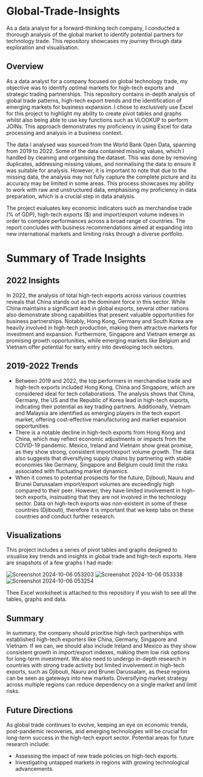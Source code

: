 # Global-Trade-Insights

As a data analyst for a forward-thinking tech company, I conducted a thorough analysis of the global market to identify potential partners for technology trade. This repository showcases my journey through data exploration and visualisation.

## Overview

As a data analyst for a company focused on global technology trade, my objective was to identify optimal markets for high-tech exports and strategic trading partnerships. This repository contains in-depth analysis of global trade patterns, high-tech export trends and the identification of emerging markets for business expansion. I chose to exclusively use Excel for this project to highlight my ability to create pivot tables and graphs whilst also being able to use key functions such as VLOOKUP to perform JOINs. This approach demonstrates my proficiency in using Excel for data processing and analysis in a business context.

The data I analysed was sourced from the World Bank Open Data, spanning from 2019 to 2022. Some of the data contained missing values, which I handled by cleaning and organising the dataset. This was done by removing duplicates, addressing missing values, and normalising the data to ensure it was suitable for analysis. However, it is important to note that due to the missing data, the analysis may not fully capture the complete picture and its accuracy may be limited in some areas. This process showcases my ability to work with raw and unstructured data, emphasising my proficiency in data preparation, which is a crucial step in data analysis.

The project evaluates key economic indicators such as merchandise trade (% of GDP), high-tech exports ($) and import/export volume indexes in order to compare performances across a broad range of countries. The report concludes with business recommendations aimed at expanding into new international markets and limiting risks through a diverse portfolio.

# Summary of Trade Insights

## 2022 Insights
In 2022, the analysis of total high-tech exports across various countries reveals that China stands out as the dominant force in this sector. While China maintains a significant lead in global exports, several other nations also demonstrate strong capabilities that present valuable opportunities for business partnerships. Notably, Hong Kong, Germany and South Korea are heavily involved in high-tech production, making them attractive markets for investment and expansion. Furthermore, Singapore and Vietnam emerge as promising growth opportunities, while emerging markets like Belgium and Vietnam offer potential for early entry into developing tech sectors.

## 2019-2022 Trends
- Between 2019 and 2022, the top performers in merchandise trade and high-tech exports included Hong Kong, China and Singapore, which are considered ideal for tech collaborations. The analysis shows that China, Germany, the US and the Republic of Korea lead in high-tech exports, indicating their potential as key trading partners. Additionally, Vietnam and Malaysia are identified as emerging players in the tech export market, offering cost-effective manufacturing and market expansion opportunities. 
- There is a notable decline in high-tech exports from Hong Kong and China, which may reflect economic adjustments or impacts from the COVID-19 pandemic. Mexico, Ireland and Vietnam show great promise, as they show strong, consistent import/export volume growth. The data also suggests that diversifying supply chains by partnering with stable economies like Germany, Singapore and Belgium could limit the risks associated with fluctuating market dynamics.
- When it comes to potential prospects for the future, Djibouti, Nauru and Brunei Darussalam import/export volumes are exceedingly high compared to their peer. However, they have limited involvement in high-tech exports, insinuating that they are not involved in the technology sector. Data on high-tech exports was non-existent in some of these countries (Djibouti), therefore it is important that we keep tabs on these countries and conduct further research.

## Visualizations
This project includes a series of pivot tables and graphs designed to visualise key trends and insights in global trade and high-tech exports. Here are snapshots of a few graphs I had made:

![Screenshot 2024-10-06 053203](https://github.com/user-attachments/assets/ea7c3b2c-aeae-46f9-b2bf-99ed7b99bbb9)
![Screenshot 2024-10-06 053338](https://github.com/user-attachments/assets/caecd555-0e93-43cb-856f-b8465148213f)
![Screenshot 2024-10-06 053254](https://github.com/user-attachments/assets/9b77d83a-7822-430c-bf30-d4bfdda8c4cf)

Thee Excel worksheet is attached to this repository if you wish to see all the tables, graphs and data.

## Summary
In summary, the company should prioritise high-tech partnerships with established high-tech exporters like China, Germany, Singapore and Vietnam. If we can, we should also include Ireland and Mexico as they show consistent growth in import/export indexes, making them low risk options for long-term investment. We also need to undergo in-depth research in countries with strong trade activity but limited involvement in high-tech exports, such as Djibouti, Nauru and Brunei Darussalam, as these regions can be seen as gateways into new markets. Diversifying market strategy across multiple regions can reduce dependency on a single market and limit risks.

## Future Directions
As global trade continues to evolve, keeping an eye on economic trends, post-pandemic recoveries, and emerging technologies will be crucial for long-term success in the high-tech export sector. Potential areas for future research include:

- Assessing the impact of new trade policies on high-tech exports.
- Investigating untapped markets in regions with growing technological advancements.

